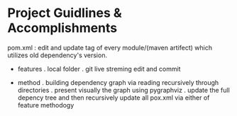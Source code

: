 # Project Guidlines & Accomplishments

pom.xml : edit and update <version> tag of every module/(maven artifect) which utilizes old dependency's version.

- features
. local folder 
. git live streming edit and commit

- method
. building dependency graph via reading recursively through directories
. present visually the graph using pygraphviz 
. update the full depency tree and then recursively update all pox.xml via either of feature methodogy




